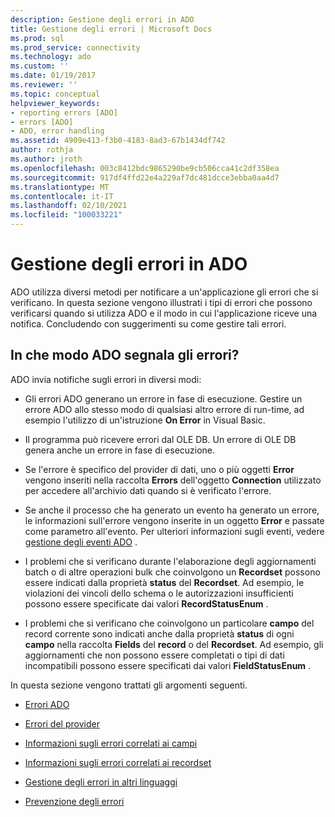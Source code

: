 ```yaml
---
description: Gestione degli errori in ADO
title: Gestione degli errori | Microsoft Docs
ms.prod: sql
ms.prod_service: connectivity
ms.technology: ado
ms.custom: ''
ms.date: 01/19/2017
ms.reviewer: ''
ms.topic: conceptual
helpviewer_keywords:
- reporting errors [ADO]
- errors [ADO]
- ADO, error handling
ms.assetid: 4909e413-f3b0-4183-8ad3-67b1434df742
author: rothja
ms.author: jroth
ms.openlocfilehash: 003c8412bdc9865290be9cb506cca41c2df358ea
ms.sourcegitcommit: 917df4ffd22e4a229af7dc481dcce3ebba0aa4d7
ms.translationtype: MT
ms.contentlocale: it-IT
ms.lasthandoff: 02/10/2021
ms.locfileid: "100033221"
---
```

# <a name="error-handling-in-ado"></a>Gestione degli errori in ADO
ADO utilizza diversi metodi per notificare a un'applicazione gli errori che si verificano. In questa sezione vengono illustrati i tipi di errori che possono verificarsi quando si utilizza ADO e il modo in cui l'applicazione riceve una notifica. Concludendo con suggerimenti su come gestire tali errori.  
  
## <a name="how-does-ado-report-errors"></a>In che modo ADO segnala gli errori?  
 ADO invia notifiche sugli errori in diversi modi:  
  
-   Gli errori ADO generano un errore in fase di esecuzione. Gestire un errore ADO allo stesso modo di qualsiasi altro errore di run-time, ad esempio l'utilizzo di un'istruzione **On Error** in Visual Basic.  
  
-   Il programma può ricevere errori dal OLE DB. Un errore di OLE DB genera anche un errore in fase di esecuzione.  
  
-   Se l'errore è specifico del provider di dati, uno o più oggetti **Error** vengono inseriti nella raccolta **Errors** dell'oggetto **Connection** utilizzato per accedere all'archivio dati quando si è verificato l'errore.  
  
-   Se anche il processo che ha generato un evento ha generato un errore, le informazioni sull'errore vengono inserite in un oggetto **Error** e passate come parametro all'evento. Per ulteriori informazioni sugli eventi, vedere [gestione degli eventi ADO](./handling-ado-events.md) .  
  
-   I problemi che si verificano durante l'elaborazione degli aggiornamenti batch o di altre operazioni bulk che coinvolgono un **Recordset** possono essere indicati dalla proprietà **status** del **Recordset**. Ad esempio, le violazioni dei vincoli dello schema o le autorizzazioni insufficienti possono essere specificate dai valori **RecordStatusEnum** .  
  
-   I problemi che si verificano che coinvolgono un particolare **campo** del record corrente sono indicati anche dalla proprietà **status** di ogni **campo** nella raccolta **Fields** del **record** o del **Recordset**. Ad esempio, gli aggiornamenti che non possono essere completati o tipi di dati incompatibili possono essere specificati dai valori **FieldStatusEnum** .  
  
 In questa sezione vengono trattati gli argomenti seguenti.  
  
-   [Errori ADO](./ado-errors.md)  
  
-   [Errori del provider](./provider-errors.md)  
  
-   [Informazioni sugli errori correlati ai campi](./field-related-error-information.md)  
  
-   [Informazioni sugli errori correlati ai recordset](./recordset-related-error-information.md)  
  
-   [Gestione degli errori in altri linguaggi](./handling-errors-in-other-languages.md)  
  
-   [Prevenzione degli errori](./anticipating-errors.md)